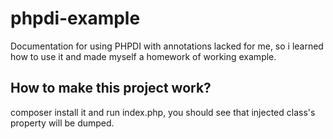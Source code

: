 # phpdi-example

Documentation for using PHPDI with annotations lacked for me, so i learned how to use it and made myself a homework of working example.

## How to make this project work?

composer install it and run index.php, you should see that injected class's property will be dumped.
